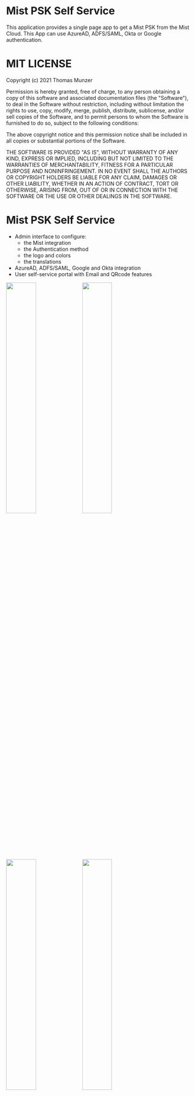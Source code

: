 # Mist PSK Self Service
This application provides a single page app to get a Mist PSK from the Mist Cloud. This App can use AzureAD, ADFS/SAML, Okta or Google authentication.

# MIT LICENSE

Copyright (c) 2021 Thomas Munzer

Permission is hereby granted, free of charge, to any person obtaining a copy of this software and associated documentation files (the "Software"), to deal in the Software without restriction, including without limitation the rights to use, copy, modify, merge, publish, distribute, sublicense, and/or sell copies of the Software, and to permit persons to whom the Software is furnished to do so, subject to the following conditions:

The above copyright notice and this permission notice shall be included in all copies or substantial portions of the Software.

THE SOFTWARE IS PROVIDED "AS IS", WITHOUT WARRANTY OF ANY KIND, EXPRESS OR IMPLIED, INCLUDING BUT NOT LIMITED TO THE WARRANTIES OF MERCHANTABILITY, FITNESS FOR A PARTICULAR PURPOSE AND NONINFRINGEMENT. IN NO EVENT SHALL THE AUTHORS OR COPYRIGHT HOLDERS BE LIABLE FOR ANY CLAIM, DAMAGES OR OTHER LIABILITY, WHETHER IN AN ACTION OF CONTRACT, TORT OR OTHERWISE, ARISING FROM, OUT OF OR IN CONNECTION WITH THE SOFTWARE OR THE USE OR OTHER DEALINGS IN THE SOFTWARE.


# Mist PSK Self Service
* Admin interface to configure:
  * the Mist integration 
  * the Authentication method
  * the logo and colors 
  * the translations
* AzureAD, ADFS/SAML, Google and Okta integration
* User self-service portal with Email and QRcode features

<div>
<img src="https://github.com/tmunzer/mpss/raw/main/__readme_img/login_1.png" width="40%">
<img src="https://github.com/tmunzer/mpss/raw/main/__readme_img/login_2.png" width="40%">
</div>
<div>
<img src="https://github.com/tmunzer/mpss/raw/main/__readme_img/portal_1.png" width="40%">
<img src="https://github.com/tmunzer/mpss/raw/main/__readme_img/portal_2.png" width="40%">
</div>

# Install
This Reference Application can be used as a standalone Application, or it can be deployed as a Docker Image (recommanded).

## Deploy the Docker version (recommanded)
This application is available as a [Docker Image](https://hub.docker.com/repository/docker/tmunzer/mpss). The Dockerfile is also available if you want top build it on your own.

### Run the Docker version
`   docker create -v  <path_to_config.js>/config.js:/app/config.js:ro --link <mongoDB_container_name>:mongo --name="<container_name>" -p 3000:80 tmunzer/mpss`

### Configure the Docker version
Configuration can be done through the config file. An example of the `config.js` file can be found in `src/config_example.js`. Then, you just need to link the `config.js` file to `/app/config.js` in you container.

You can also use environment variables to configure the app:

Variable Name | Type | Default Value | Comment 
------------- | ---- | ------------- | ------- 
NODE_HOSTNAME | string | null | Server FQDN. Used to forge the url. |
NODE_PORT | int | 3000 | TCP Port used for HTTP |
NODE_HTTPS | boolean | false | enable HTTPS in Node. require `NODE_HTTPS_CERT` and `NODE_HTTPS_KEY` |
NODE_PORT_HTTPS | int | 3443 | TCP Port used for HTTPS.. Only used if `NODE_HTTPS == true` |
NODE_HTTPS_CERT | string | null | certificate file name for HTTPS. The certificate file must be placed inside the `src/certs/` folder |
NODE_HTTPS_KEY | string | null | certificate key file name for HTTPS. The certificate key file must be placed inside the `src/certs/` folder |
MONGO_HOSTNAME | string | null | Mongo server hostname |
MONGO_DB | string | mpss | Mongo Database name |
MONGO_USER | string | null | If the Mongo server require authentication |
MONGO_PASSWORD | string | null | If the Mongo server require authentication |
MONGO_ENC_KEY | string | null | Used to encrypt the data stored inside the Mongo DB. If not set, the data will be store in cleartext. Can be generated with `openssl rand -base64 32` command |
MONGO_SIG_KEY | string | null | Used to encrypt the data stored inside the Mongo DB. If not set, the data will be store in cleartext. Can be generated with `openssl rand -base64 64` command |
SMTP_HOSTNAME | string | null | SMTP server FQDN or IP Address |
SMTP_PORT | int | 25 | | 
SMTP_SECURE | boolean | false | indicate NODE to use STARTTLS or SSL/TLS to communicate with the SMTP server |
SMTP_REJECT_UNAUTHORIZED | boolean | true | if `SMTP_SECCUR==true`, reject SMTP Server with invalid certificates |
SMTP_USER | string | null | SMTP user account (if authentication is required) |
SMTP_PASSWORD | string | null | SMTP user password (if authentication is required) |
SMTP_FROM_NAME | string | Wi-Fi Access | Sender name |
SMTP_FROM_EMAIL | string | wi-fi@corp.org | Sender email |
SMTP_SUBJECT | string | Your Personal Wi-Fi access code | |
SMTP_LOGO | string | https://cdn.mist.com/wp-content/uploads/logo.png | URL to the logo to use in the Email |
SMTP_ENABLE_QRCODE | boolean | true | Enable the QRCode function on the portal and in the emails |
GOOGLE_CLIENTID | string | null | Google API Client_ID if Google Auth is used |
GOOGLE_CLIENTSECRET | string | null | Google API Client_Secret if Google Auth is used |
APP_DISCLAIMER | string | null | Disclaimer to display on the Admin login page |

### Permanent storage
This App is storing ADFS/SAML information used for the SSO process. You can use a permanent storage to keep the same settings even if the container is restarting. I will simply show the basic procedure here to use a permanent storage:

1. Create a data directory on a suitable volume on your host system, e.g. /my/own/datadir.

2. Start your app container like this:

```$ docker run --name some-name -v /my/own/datadir:/app/certs -d tmunzer/mpss```

The `-v /my/own/datadir:/app/certs` part of the command mounts the /my/own/datadir directory from the underlying host system as /app/certs inside the container, where Mpss by default will store the certificates.

## Deploy the Standalone Application
This Reference APP is built over NodeJS. 

### Deploy the Application
* Install NodeJS LTS: https://nodejs.org/en/download/.
* Clone this repo.
* Configure the APP settings, in the `src/config.js` file. You will find an example in `src/config_example.js`. With Docker deployment, all the settings can be configured by using Environment Variables (see below)
* Install npm packages (`npm install` from the project folder).
* Start the APP with `npm start` from the `src` folder

### Manage HTTPS at the application level
If you want to use OAuth authentication, the application will need to use HTTPS. To do so, you can use a reverse Proxy (NGINX, Apache, ...) and manage the certificates at the reverse proxy level, or you can configure the app to enable HTTPS. In this case:
* Edit the `config.js` to enable HTTP
* Place you certificate and certificate key in the `src/certs` folder. The certificate and key must be name based on the names configured in the `config.js`file
* Start the APP with `npm start` from the `src` folder

## Security concerns
It is very important to protect your Mongo DB from external access. 

This application needs some critical information to be able to create/delete/retrieve the users' PSK. For example, the application need the Mist API Token, the Mist org_id and Mist site_id. These information can be used by afterward by malicious users to access your Mist Organization.

To protect your data, be sure to:
* Block all the external access to your Mongo DB
* Protect your Mongo DB with authentication

It is also possible to encypt most of the information stored by the application by setting the `MONGO_ENC_KEY` and `MONGO_SIG_KEY` configuration variables (or `encKey` and `sigKey` in the `config.js` file).

### Migrate from unencrypted DB to encrypted DB
** WARNING: Be sure to backup your DB before starting the migration **

If you start to use the application without setting the encription and signature keys, the application already stored some data unencrypted.

You can use the `encrypt_db.js` node script to automatically encrypt the data in your DB. To do so, just configure the encyption and signature keys, start the script (`node ./encypt_db.js` from the `src` folder). If the script ended succesfully, you can start the app again (`npm start`) with the encryption settings set.
